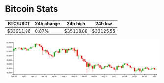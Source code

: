 # Bitcoin Stats

BTC/USDT|24h change|24h high|24h low|
|---|---|---|---|
|$33911.96|0.87%|$35118.88|$33125.55|

<img src="./chart.svg">
